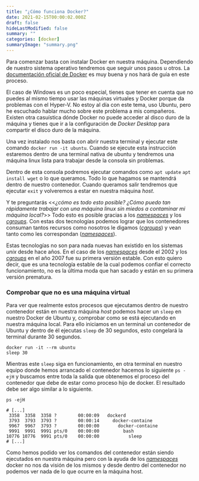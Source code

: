 ```yaml
---
title: "¿Cómo funciona Docker?"
date: 2021-02-15T00:00:02.000Z
draft: false
hideLastModified: false
summary: ""
categories: [docker]
summaryImage: "summary.png"
---
```


Para comenzar basta con instalar Docker en nuestra máquina. Dependiendo de nuestro sistema operativo tendremos que seguir unos pasos u otros. La [documentación oficial de Docker](https://docs.docker.com/install/#supported-platforms) es muy buena y nos hará de guía en este proceso.

El caso de Windows es un poco especial, tienes que tener en cuenta que no puedes al mismo tiempo usar las máquinas virtuales y Docker porque da problemas con el Hyper-V. No estoy al día con este tema, uso Ubuntu, pero he escuchado hablar mucho sobre este problema a mis compañeros. Existen otra casuística dónde Docker no puede acceder al disco duro de la máquina y tienes que ir a la configuración de *Docker Desktop* para compartir el disco duro de la máquina.

Una vez instalado nos basta con abrir nuestra terminal y ejecutar este comando `docker run -it ubuntu`. Cuando se ejecute esta instrucción estaremos dentro de una terminal nativa de ubuntu y tendremos una máquina linux lista para trabajar desde la consola sin problemas.

Dentro de esta consola podremos ejecutar comandos como `apt update` `apt install wget` o lo que queramos. Todo lo que hagamos se mantendrá dentro de nuestro contenedor. Cuando queramos salir tendremos que ejecutar `exit` y volveremos a estar en nuestra máquina *host*.

Y te preguntarás <<*¿cómo es todo esto posible? ¿Cómo puedo tan rápidamente trabajar con una máquina linux sin miedos a contaminar mi máquina local?*>> Todo esto es posible gracias a los *[namespaces](https://en.wikipedia.org/wiki/Linux_namespaces)* y los *[cgroups](https://en.wikipedia.org/wiki/Cgroups)*. Con estas dos tecnologías podemos lograr que los contenedores consuman tantos recursos como nosotros le digamos (*[cgroups](https://en.wikipedia.org/wiki/Cgroups)*) y vean tanto como les correspondan (*[namespaces](https://en.wikipedia.org/wiki/Linux_namespaces)*).

Estas tecnologías no son para nada nuevas han existido en los sistemas *unix* desde hace años. En el caso de los *[namespaces](https://en.wikipedia.org/wiki/Linux_namespaces)* desde el 2002 y los *[cgroups](https://en.wikipedia.org/wiki/Cgroups)* en el año 2007 fue su primera versión estable. Con esto quiero decir, que es una tecnología estable de la cual podemos confiar el correcto funcionamiento, no es la última moda que han sacado y están en su primera versión prematura.

### Comprobar que no es una máquina virtual

Para ver que realmente estos procesos que ejecutamos dentro de nuestro contenedor están en nuestra máquina *host* podemos hacer un `sleep` en nuestro Docker de Ubuntu y, comprobar como se está ejecutando en nuestra máquina local. Para ello iniciamos en un terminal un contenedor de Ubuntu y dentro de él ejecutas `sleep` de 30 segundos, esto congelará la terminal durante 30 segundos.

```
docker run -it --rm ubuntu
sleep 30

```

Mientras este `sleep` siga en funcionamiento, en otra terminal en nuestro equipo donde hemos arrancado el contenedor hacemos lo siguiente `ps -ejH` y buscamos entre toda la salida que obtenemos el proceso del contenedor que debe de estar como proceso hijo de docker. El resultado debe ser algo similar a lo siguiente.

```
ps -ejH

# [...]
 3358  3358  3358 ?        00:00:09   dockerd
 3793  3793  3793 ?        00:00:14     docker-containe
 9967  9967  3793 ?        00:00:00       docker-containe
 9991  9991  9991 pts/0    00:00:00         bash
10776 10776  9991 pts/0    00:00:00           sleep
# [...]

```

Como hemos podido ver los comandos del contenedor están siendo ejecutados en nuestra máquina pero con la ayuda de los *[namespaces](https://en.wikipedia.org/wiki/Linux_namespaces)* docker no nos da visión de los mismos y desde dentro del contenedor no podemos ver nada de lo que ocurre en la máquina host.
